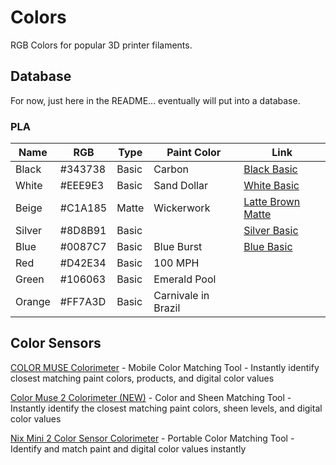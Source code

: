 # Colors
RGB Colors for popular 3D printer filaments.

## Database

For now, just here in the README... eventually will put into a database.

### PLA

| Name   | RGB     | Type   | Paint Color          | Link |
|--------|---------|--------|----------------------|------|
| Black  | #343738 | Basic  | Carbon               | [Black Basic](https://us.store.bambulab.com/products/pla-basic-with-reusable-spool?variant=40957475291272) |
| White  | #EEE9E3 | Basic  | Sand Dollar          | [White Basic](https://us.store.bambulab.com/products/pla-basic-with-reusable-spool?variant=40957474865288) |
| Beige  | #C1A185 | Matte  | Wickerwork           | [Latte Brown Matte](https://us.store.bambulab.com/products/pla-matte-filament?variant=40489682010248) |
| Silver | #8D8B91 | Basic  |                      | [Silver Basic](https://us.store.bambulab.com/products/pla-basic-filament?variant=40475106803848) |
| Blue   | #0087C7 | Basic  | Blue Burst           | [Blue Basic](https://us.store.bambulab.com/products/pla-basic-filament?variant=40475106705544) |
| Red    | #D42E34 | Basic  | 100 MPH              | 
| Green  | #106063 | Basic  | Emerald Pool         | 
| Orange | #FF7A3D | Basic  | Carnivale in Brazil  | 


## Color Sensors

[COLOR MUSE Colorimeter](https://www.amazon.com/gp/product/B01KKEMIF0/ref=ppx_yo_dt_b_search_asin_title?ie=UTF8&psc=1) - Mobile Color Matching Tool - Instantly identify closest matching paint colors, products, and digital color values

[Color Muse 2 Colorimeter (NEW)](https://www.amazon.com/gp/product/B0B1357NYF/ref=ppx_yo_dt_b_search_asin_title?ie=UTF8&psc=1) - Color and Sheen Matching Tool - Instantly identify the closest matching paint colors, sheen levels, and digital color values

[Nix Mini 2 Color Sensor Colorimeter](https://www.amazon.com/gp/product/B084Z62KX3/ref=ppx_yo_dt_b_search_asin_title?ie=UTF8&psc=1) - Portable Color Matching Tool -Identify and match paint and digital color values instantly

